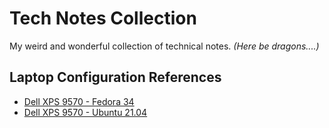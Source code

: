 # Tech Notes Collection

My weird and wonderful collection of technical notes. *(Here be dragons....)*

## Laptop Configuration References

- [Dell XPS 9570 - Fedora 34](laptop-configs/dell_xps_9570_fedora_34.md)
- [Dell XPS 9570 - Ubuntu 21.04](laptop-configs/dell_xps_9570_ubuntu_21.04.md)
